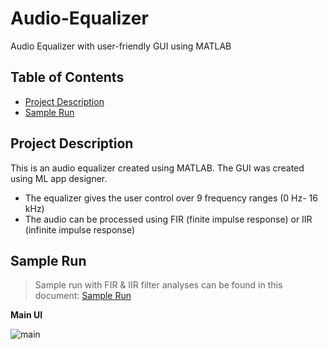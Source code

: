 # Audio-Equalizer
 Audio Equalizer with user-friendly GUI using MATLAB

 ## Table of Contents
* [Project Description](#project-description)
* [Sample Run](#sample-run)

## Project Description
This is an audio equalizer created using MATLAB. The GUI was created using ML app designer.

- The equalizer gives the user control over 9 frequency ranges (0 Hz- 16 kHz)
- The audio can be processed using FIR (finite impulse response) or IIR (infinite impulse response)

## Sample Run
> Sample run with FIR & IIR filter analyses can be found in this document: [Sample Run](SampleRun.pdf)

**Main UI**

![main](https://user-images.githubusercontent.com/90573502/171467461-e3d3b828-c7c5-4c3d-97d2-6bb28beb4352.jpg)

